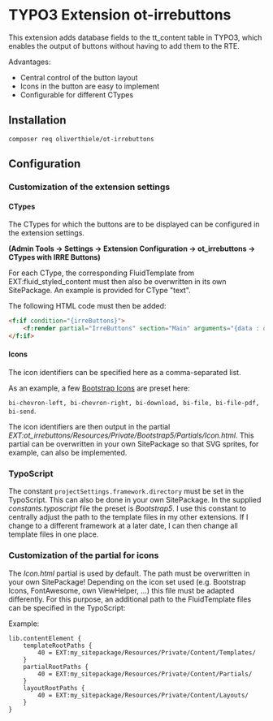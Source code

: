 # TYPO3 Extension ot-irrebuttons

This extension adds database fields to the tt_content table in TYPO3,
which enables the output of buttons without having to add them to the RTE.

Advantages:

- Central control of the button layout
- Icons in the button are easy to implement
- Configurable for different CTypes

## Installation

```shell
composer req oliverthiele/ot-irrebuttons
```

## Configuration

### Customization of the extension settings

#### CTypes

The CTypes for which the buttons are to be displayed can be configured in the extension settings.

**(Admin Tools -> Settings -> Extension Configuration -> ot_irrebuttons -> CTypes with IRRE Buttons)**

For each CType, the corresponding FluidTemplate from EXT:fluid_styled_content must then also be overwritten in its own
SitePackage. An example is provided for CType "text".

The following HTML code must then be added:

```html
<f:if condition="{irreButtons}">
    <f:render partial="IrreButtons" section="Main" arguments="{data : data, irreButtons : irreButtons}"/>
</f:if>
```

#### Icons

The icon identifiers can be specified here as a comma-separated list.

As an example, a few [Bootstrap Icons](https://icons.getbootstrap.com/) are preset here:

`bi-chevron-left, bi-chevron-right, bi-download, bi-file, bi-file-pdf, bi-send`.

The icon identifiers are then output in the partial _EXT:ot_irrebuttons/Resources/Private/Bootstrap5/Partials/Icon.html_.
This partial can be overwritten in your own SitePackage so that SVG sprites, for example, can also be implemented.

### TypoScript

The constant `projectSettings.framework.directory` must be set in the TypoScript.
This can also be done in your own SitePackage. In the supplied _constants.typoscript_ file the preset is _Bootstrap5_.
I use this constant to centrally adjust the path to the template files in my other extensions.
If I change to a different framework at a later date, I can then change all template files in one place.

### Customization of the partial for icons

The _Icon.html_ partial is used by default. The path must be overwritten in your own SitePackage!
Depending on the icon set used (e.g. Bootstrap Icons, FontAwesome, own ViewHelper, ...) this file must be
adapted differently. For this purpose, an additional path to the FluidTemplate files can be specified in the TypoScript:

Example:

```typo3_typoscript
lib.contentElement {
    templateRootPaths {
        40 = EXT:my_sitepackage/Resources/Private/Content/Templates/
    }
    partialRootPaths {
        40 = EXT:my_sitepackage/Resources/Private/Content/Partials/
    }
    layoutRootPaths {
        40 = EXT:my_sitepackage/Resources/Private/Content/Layouts/
    }
}
```
